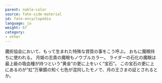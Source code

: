 ```yaml
---
parent: noble-color
source: fate-side-material
id: fate-encyclopedia
language: ja
weight: 67
category:
- other
---
```


魔術協会において、もって生まれた特殊な資質の事をこう呼ぶ。
おもに魔眼持ちに使われる。
月姫の志貴の魔眼もノウブルカラー。
ライダーの石化の魔眼は最上級の吸血種が持つという“黄金”の更に上をいく“宝石”。
この宝石の更に上にあるのが“虹”万華鏡の知く七色が混同したモノで、月の王さまの証とされるとか。
